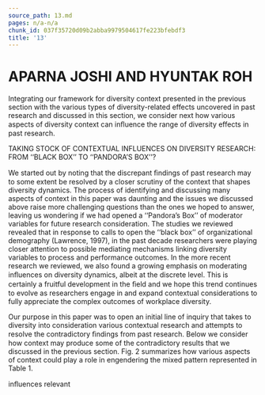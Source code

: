 ```yaml
---
source_path: 13.md
pages: n/a-n/a
chunk_id: 037f35720d09b2abba9979504617fe223bfebdf3
title: '13'
---
```

# APARNA JOSHI AND HYUNTAK ROH

Integrating our framework for diversity context presented in the previous section with the various types of diversity-related effects uncovered in past research and discussed in this section, we consider next how various aspects of diversity context can inﬂuence the range of diversity effects in past research.

TAKING STOCK OF CONTEXTUAL INFLUENCES ON DIVERSITY RESEARCH: FROM ‘‘BLACK BOX’’ TO ‘‘PANDORA’S BOX’’?

We started out by noting that the discrepant ﬁndings of past research may to some extent be resolved by a closer scrutiny of the context that shapes diversity dynamics. The process of identifying and discussing many aspects of context in this paper was daunting and the issues we discussed above raise more challenging questions than the ones we hoped to answer, leaving us wondering if we had opened a ‘‘Pandora’s Box’’ of moderator variables for future research consideration. The studies we reviewed revealed that in response to calls to open the ‘‘black box’’ of organizational demography (Lawrence, 1997), in the past decade researchers were playing closer attention to possible mediating mechanisms linking diversity variables to process and performance outcomes. In the more recent research we reviewed, we also found a growing emphasis on moderating inﬂuences on diversity dynamics, albeit at the discrete level. This is certainly a fruitful development in the ﬁeld and we hope this trend continues to evolve as researchers engage in and expand contextual considerations to fully appreciate the complex outcomes of workplace diversity.

Our purpose in this paper was to open an initial line of inquiry that takes to diversity into consideration various contextual research and attempts to resolve the contradictory ﬁndings from past research. Below we consider how context may produce some of the contradictory results that we discussed in the previous section. Fig. 2 summarizes how various aspects of context could play a role in engendering the mixed pattern represented in Table 1.

inﬂuences relevant
